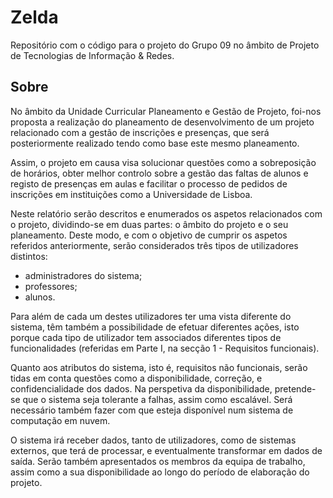 # Zelda

Repositório com o código para o projeto do Grupo 09 no âmbito de Projeto de Tecnologias de Informação & Redes.

## Sobre

No âmbito da Unidade Curricular Planeamento e Gestão de Projeto, foi-nos
proposta a realização do planeamento de desenvolvimento de um projeto relacionado
com a gestão de inscrições e presenças, que será posteriormente realizado tendo
como base este mesmo planeamento.

Assim, o projeto em causa visa solucionar questões como a sobreposição de
horários, obter melhor controlo sobre a gestão das faltas de alunos e registo de
presenças em aulas e facilitar o processo de pedidos de inscrições em instituições
como a Universidade de Lisboa.

Neste relatório serão descritos e enumerados os aspetos relacionados com o
projeto, dividindo-se em duas partes: o âmbito do projeto e o seu planeamento.
Deste modo, e com o objetivo de cumprir os aspetos referidos anteriormente,
serão considerados três tipos de utilizadores distintos:

+ administradores do sistema;
+ professores;
+ alunos.

Para além de cada um destes utilizadores ter uma vista diferente do sistema,
têm também a possibilidade de efetuar diferentes ações, isto porque cada tipo de
utilizador tem associados diferentes tipos de funcionalidades (referidas em Parte I, na
secção 1 - Requisitos funcionais).

Quanto aos atributos do sistema, isto é, requisitos não funcionais, serão tidas
em conta questões como a disponibilidade, correção, e confidencialidade dos dados.
Na perspetiva da disponibilidade, pretende-se que o sistema seja tolerante a falhas,
assim como escalável. Será necessário também fazer com que esteja disponível num
sistema de computação em nuvem.

O sistema irá receber dados, tanto de utilizadores, como de sistemas externos,
que terá de processar, e eventualmente transformar em dados de saída.
Serão também apresentados os membros da equipa de trabalho, assim como a
sua disponibilidade ao longo do período de elaboração do projeto.
